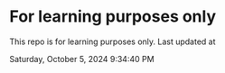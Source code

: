 # For learning purposes only
This repo is for learning purposes only.
Last updated at

Saturday, October 5, 2024 9:34:40 PM

